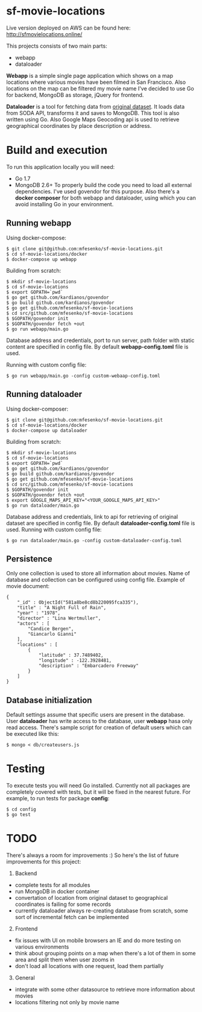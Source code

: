 # sf-movie-locations

Live version deployed on AWS can be found here: http://sfmovielocations.online/

This projects consists of two main parts:
* webapp
* dataloader
 
**Webapp** is a simple single page application which shows on a map locations where various movies have been filmed in San Francisco. Also locations on the map can be filtered my movie name
 I've decided to use Go for backend, MongoDB as storage, jQuery for frontend.

**Dataloader** is a tool for fetching data from [original dataset](https://data.sfgov.org/Culture-and-Recreation/Film-Locations-in-San-Francisco/yitu-d5am). It loads data from SODA API, transforms it and saves to MongoDB.
This tool is also written using Go. Also Google Maps Geocoding api is used to retrieve geographical coordinates by place description or address. 

# Build and execution
To run this application locally you will need:
* Go 1.7
* MongoDB 2.6+
To properly build the code you need to load all external dependencies. I've used govendor for this purpose.
Also there's a **docker composer** for both webapp and dataloader, using which you can avoid installing Go in your environment.

## Running webapp

Using docker-compose:
```
$ git clone git@github.com:mfesenko/sf-movie-locations.git
$ cd sf-movie-locations/docker
$ docker-compose up webapp
```

Building from scratch:
```
$ mkdir sf-movie-locations
$ cd sf-movie-locations
$ export GOPATH=`pwd`
$ go get github.com/kardianos/govendor
$ go build github.com/kardianos/govendor
$ go get github.com/mfesenko/sf-movie-locations
$ cd src/github.com/mfesenko/sf-movie-locations
$ $GOPATH/govendor init
$ $GOPATH/govendor fetch +out
$ go run webapp/main.go 
```

Database address and credentials, port to run server, path folder with static content are specified in config file. By default  **webapp-config.toml** file is used. 

Running with custom config file:
```
$ go run webapp/main.go -config custom-webaap-config.toml
```

## Running dataloader
Using docker-composer:
```
$ git clone git@github.com:mfesenko/sf-movie-locations.git
$ cd sf-movie-locations/docker
$ docker-compose up dataloader
```

Building from scratch:
```
$ mkdir sf-movie-locations
$ cd sf-movie-locations
$ export GOPATH=`pwd`
$ go get github.com/kardianos/govendor
$ go build github.com/kardianos/govendor
$ go get github.com/mfesenko/sf-movie-locations
$ cd src/github.com/mfesenko/sf-movie-locations
$ $GOPATH/govendor init
$ $GOPATH/govendor fetch +out
$ export GOOGLE_MAPS_API_KEY="<YOUR_GOOGLE_MAPS_API_KEY>"
$ go run dataloader/main.go 
```

Database address and credentials, link to api for retrieving of original dataset are specified in config file. By default  **dataloader-config.toml** file is used. 
Running with custom config file:
```
$ go run dataloader/main.go -config custom-dataloader-config.toml
```


## Persistence
Only one collection is used to store all information about movies. Name of database and collection can be configured using config file.
Example of movie document:
```
{
	"_id" : ObjectId("581a8be8cd8b220095fca335"),
	"title" : "A Night Full of Rain",
	"year" : "1978",
	"director" : "Lina Wertmuller",
	"actors" : [
		"Candice Bergen",
		"Giancarlo Gianni"
	],
	"locations" : [
		{
			"latitude" : 37.7489402,
			"longitude" : -122.3928481,
			"description" : "Embarcadero Freeway"
		}
	]
}
```

## Database initialization
Default settings assume that specific users are present in the database. 
User **dataloader** has write access to the database, user **webapp** hasa only read access.
There's sample script for creation of default users which can be executed like this:
```
$ mongo < db/createusers.js
```
 
# Testing
To execute tests you will need Go installed. Currently not all packages are completely covered with tests, but it will be fixed in the nearest future. 
For example, to run tests for package **config**:
 ```
 $ cd config
 $ go test
 ```
 
# TODO
There's always a room for improvements :) So here's the list of future improvements for this project:
1. Backend
* complete tests for all modules
* run MongoDB in docker container
* convertation of location from original dataset to geographical coordinates is failing for some records
* currently dataloader always re-creating database from scratch, some sort of incremental fetch can be implemented
2. Frontend
* fix issues with UI on mobile browsers an IE and do more testing on various environments
* think about grouping points on a map when there's a lot of them in some area and split them when user zooms in
* don't load all locations with one request, load them partially
3. General
* integrate with some other datasource to retrieve more information about movies
* locations filtering not only by movie name
